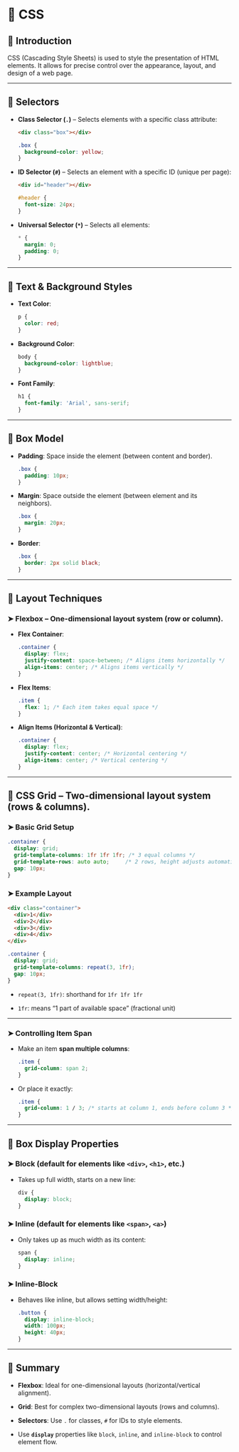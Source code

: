# 🎨 CSS

## 🔹 Introduction

CSS (Cascading Style Sheets) is used to style the presentation of HTML elements. It allows for precise control over the appearance, layout, and design of a web page.

---

## 🔹 Selectors

- **Class Selector (`.`)** – Selects elements with a specific class attribute:
    
    ```html
    <div class="box"></div>
    ```
    
    ```css
    .box {
      background-color: yellow;
    }
    ```
    
- **ID Selector (`#`)** – Selects an element with a specific ID (unique per page):
    
    ```html
    <div id="header"></div>
    ```
    
    ```css
    #header {
      font-size: 24px;
    }
    ```
    
- **Universal Selector (`*`)** – Selects all elements:
    
    ```css
    * {
      margin: 0;
      padding: 0;
    }
    ```
    

---

## 🔹 Text & Background Styles

- **Text Color**:
    
    ```css
    p {
      color: red;
    }
    ```
    
- **Background Color**:
    
    ```css
    body {
      background-color: lightblue;
    }
    ```
    
- **Font Family**:
    
    ```css
    h1 {
      font-family: 'Arial', sans-serif;
    }
    ```
    

---

## 🔹 Box Model

- **Padding**: Space inside the element (between content and border).
    
    ```css
    .box {
      padding: 10px;
    }
    ```
    
- **Margin**: Space outside the element (between element and its neighbors).
    
    ```css
    .box {
      margin: 20px;
    }
    ```
    
- **Border**:
    
    ```css
    .box {
      border: 2px solid black;
    }
    ```
    

---

## 🔹 Layout Techniques

### ➤ **Flexbox** – One-dimensional layout system (row or column).

- **Flex Container**:
    
    ```css
    .container {
      display: flex;
      justify-content: space-between; /* Aligns items horizontally */
      align-items: center; /* Aligns items vertically */
    }
    ```
    
- **Flex Items**:
    
    ```css
    .item {
      flex: 1; /* Each item takes equal space */
    }
    ```
    
- **Align Items (Horizontal & Vertical)**:
    
    ```css
    .container {
      display: flex;
      justify-content: center; /* Horizontal centering */
      align-items: center; /* Vertical centering */
    }
    ```
    

---

## 🔹 **CSS Grid** – Two-dimensional layout system (rows & columns).

### ➤ Basic Grid Setup

```css
.container {
  display: grid;
  grid-template-columns: 1fr 1fr 1fr; /* 3 equal columns */
  grid-template-rows: auto auto;     /* 2 rows, height adjusts automatically */
  gap: 10px;
}
```

### ➤ Example Layout

```html
<div class="container">
  <div>1</div>
  <div>2</div>
  <div>3</div>
  <div>4</div>
</div>
```

```css
.container {
  display: grid;
  grid-template-columns: repeat(3, 1fr);
  gap: 10px;
}
```

- `repeat(3, 1fr)`: shorthand for `1fr 1fr 1fr`
    
- `1fr`: means “1 part of available space” (fractional unit)
    

---

### ➤ Controlling Item Span

- Make an item **span multiple columns**:
    
    ```css
    .item {
      grid-column: span 2;
    }
    ```
    
- Or place it exactly:
    
    ```css
    .item {
      grid-column: 1 / 3; /* starts at column 1, ends before column 3 */
    }
    ```
    

---

## 🔹 Box Display Properties

### ➤ **Block** (default for elements like `<div>`, `<h1>`, etc.)

- Takes up full width, starts on a new line:
    
    ```css
    div {
      display: block;
    }
    ```
    

### ➤ **Inline** (default for elements like `<span>`, `<a>`)

- Only takes up as much width as its content:
    
    ```css
    span {
      display: inline;
    }
    ```
    

### ➤ **Inline-Block**

- Behaves like inline, but allows setting width/height:
    
    ```css
    .button {
      display: inline-block;
      width: 100px;
      height: 40px;
    }
    ```
    

---

## 🔹 Summary

- **Flexbox**: Ideal for one-dimensional layouts (horizontal/vertical alignment).
    
- **Grid**: Best for complex two-dimensional layouts (rows and columns).
    
- **Selectors**: Use `.` for classes, `#` for IDs to style elements.
    
- Use **`display`** properties like `block`, `inline`, and `inline-block` to control element flow.
    